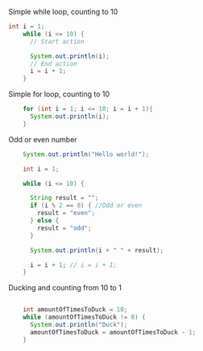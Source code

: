 Simple while loop, counting to 10

```java
int i = 1;
    while (i <= 10) {
      // Start action

      System.out.println(i);
      // End action
      i = i + 1;
    }
```

Simple for loop, counting to 10
```java
    for (int i = 1; i <= 10; i = i + 1){
      System.out.println(i);
    }
```

Odd or even number
```java
    System.out.println("Hello world!");

    int i = 1;

    while (i <= 10) {

      String result = ""; 
      if (i % 2 == 0) { //Odd or even
        result = "even";
      } else {
        result = "odd";
      }

      System.out.println(i + " " + result);

      i = i + 1; // i = i + 1;
    }
```

Ducking and counting from 10 to 1
```java

    int amountOfTimesToDuck = 10;
    while (amountOfTimesToDuck != 0) {
      System.out.println("Duck");
      amountOfTimesToDuck = amountOfTimesToDuck - 1;
    }
```
